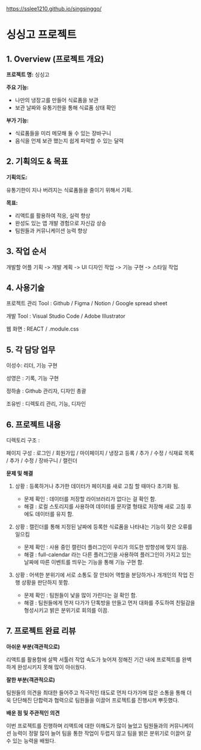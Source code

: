 https://sslee1210.github.io/singsinggo/
# 싱싱고 프로젝트

## 1. Overview (프로젝트 개요)

**프로젝트 명:** 싱싱고

**주요 기능:**

- 나만의 냉장고를 만들어 식료품을 보관
- 보관 날짜와 유통기한을 통해 식료품 상태 확인

**부가 기능:**

- 식료품들을 미리 메모해 둘 수 있는 장바구니
- 음식을 언제 보관 했는지 쉽게 파악할 수 있는 달력

## 2. 기획의도 & 목표

**기획의도:**

유통기한이 지나 버려지는 식료품들을 줄이기 위해서 기획.

**목표:**

- 리액트를 활용하여 적응, 실력 향상
- 완성도 있는 앱 개발 경험으로 자신감 상승
- 팀원들과 커뮤니케이션 능력 향상

## 3. 작업 순서

개발할 어플 기획 -> 개발 계획 -> UI 디자인 작업 -> 기능 구현 -> 스타일 작업

## 4. 사용기술

프로젝트 관리 Tool : Github / Figma / Notion / Google spread sheet

개발 Tool : Visual Studio Code / Adobe Illustrator

웹 화면 : REACT / .module.css

## 5. 각 담당 업무

이성수: 리더, 기능 구현

성영은 : 기록, 기능 구현

정하솔 : Github 관리자, 디자인 총괄

조유빈 : 디렉토리 관리, 기능, 디자인

## 6. 프로젝트 내용

디렉토리 구조 :

페이지 구성 : 로그인 / 회원가입 / 마이페이지 / 냉장고 등록 / 추가 / 수정 / 식재료 목록 / 추가 / 수정 / 장바구니 / 캘린더

**문제 및 해결**

1. 상황 : 등록하거나 추가한 데이터가 페이지를 새로 고침 할 때마다 초기화 됨.
    - 문제 확인 : 데이터를 저장할 라이브러리가 없다는 걸 확인 함.
    - 해결 : 로컬 스토리지를 사용하여 데이터를 문자열 형태로 저장해 새로 고침 후에도 데이터를 유지 함.

2. 상황 : 캘린더를 통해 지정된 날짜에 등록한 식료품을 나타내는 기능이 잦은 오류를 일으킴
    - 문제 확인 : 사용 중인 캘린더 플러그인이 우리가 의도한 방향성에 맞지 않음.
    - 해결 : full-calendar 라는 다른 플러그인을 사용하여 플러그인이 가지고 있는 날짜에 따른 이벤트를 띄우는 기능을 통해 기능 구현 함.

3. 상황 : 어색한 분위기에 서로 소통도 잘 안되어 역할을 분담하거나 개개인의 작업 진행 상황을 판단하지 못함.
    - 문제 확인 : 팀원들이 낯을 많이 가린다는 걸 확인 함.
    - 해결 : 팀원들에게 먼저 다가가 단톡방을 만들고 먼저 대화를 주도하여 친밀감을 형성시키고 밝은 분위기로 회의를 이끔.

## 7. 프로젝트 완료 리뷰

**아쉬운 부분(객관적으로)**

리액트를 활용함에 살짝 서툴러 작업 속도가 늦어져 정해진 기간 내에 프로젝트를 완벽하게 완성시키지 못해 많이 아쉬웠다.

**잘한 부분(객관적으로)**

팀원들의 의견을 최대한 들어주고 적극적인 태도로 먼저 다가가며 많은 소통을 통해 더욱 단단해진 단합력과 협력으로 팀원들을 이끌어 프로젝트를 진행시켜 뿌듯했다.

**배운 점 및 주관적인 의견**

이번 프로젝트를 진행하며 리액트에 대한 이해도가 많이 늘었고 팀원들과의 커뮤니케이션 능력이 정말 많이 늘어 팀을 통한 작업이 두렵지 않고 팀을 밝은 분위기로 이끌어 갈 수 있는 능력을 배웠다.
